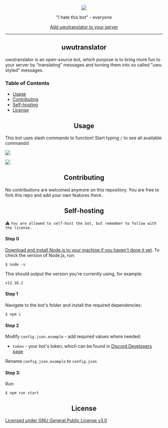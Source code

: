 <div align="center">
    <img src="https://i.imgur.com/FspqOKi.png">

"I hate this bot" - everyone

[Add uwutranslator to your server](https://discord.com/api/oauth2/authorize?client_id=764520885323300875&scope=applications.commands)

</div>

---

<h2 align="center">uwutranslator</h2>

uwutranslator is an open-source bot, which purpose is to bring more fun to your server by "translating" messages and turning them into so called "uwu styled" messages.

<h3>Table of Contents</h3>

- [Usage](#usage)
- [Contributing](#contributing)
- [Self-hosting](#self-hosting)
- [License](#license)

<h2 align="center">Usage</h2>

This bot uses slash commands to function! Start typing `/` to see all available commands!

![](https://i.kawaii.sh/cuW6r4~.png)

![](https://i.kawaii.sh/XZNAMf2.png)

<h2 align="center">Contributing</h2>

No contributions are welcomed anymore on this repository. You are free to fork this repo and add your own features there.


<h2 align="center">Self-hosting</h2>

:warning:  `You are allowed to self-host the bot, but remember to follow with the license.`

#### Step 0
[Download and install Node.js to your machine if you haven't done it yet](https://nodejs.org/en/download/). To check the version of Node.js, run:
```
$ node -v
```
This should output the version you're currently using, for example:
```
v12.16.1
```

#### Step 1
Navigate to the bot's folder and install the required dependencies:
```
$ npm i
```

#### Step 2
Modify `config.json.example` - add required values where needed:
- `token` - your bot's token, which can be found in [Discord Developers page](https://discord.com/developers)

Rename `config.json.example` to `config.json` 

#### Step 3:
Run:
```
$ npm run start
```

<h2 align="center">License</h2>

[Licensed under GNU General Public License v3.0](https://github.com/TheOnlyGhostwolf/uwutranslator/blob/master/LICENSE)
